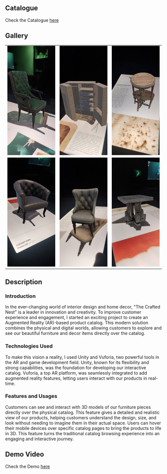 ## Catalogue
Check the Catalogue <a href="https://github.com/SoumyaratnaDebnath/The-Crafted-Nest-AR-Catalogue/tree/main" >here</a>

## Gallery
<table>
  <tr>
    <td><img src="images/image (1).png" alt="Banner" style="width:100%"></td>
    <td><img src="images/image (2).png" alt="1" style="width:100%"></td>
    <td><img src="images/image (3).png" alt="2" style="width:100%"></td>
  </tr>
  <tr>
    <td><img src="images/image (4).png" alt="3" style="width:100%"></td>
    <td><img src="images/image (5).png" alt="4" style="width:100%"></td>
    <td><img src="images/image (1).jpg" alt="5" style="width:100%"></td>
  </tr>
</table>

## Description
### Introduction

In the ever-changing world of interior design and home decor, "The Crafted Nest" is a leader in innovation and creativity. To improve customer experience and engagement, I started an exciting project to create an Augmented Reality (AR)-based product catalog. This modern solution combines the physical and digital worlds, allowing customers to explore and see our beautiful furniture and decor items directly over the catalog.

### Technologies Used

To make this vision a reality, I used Unity and Vuforia, two powerful tools in the AR and game development field. Unity, known for its flexibility and strong capabilities, was the foundation for developing our interactive catalog. Vuforia, a top AR platform, was seamlessly integrated to add augmented reality features, letting users interact with our products in real-time.

### Features and Usages

Customers can see and interact with 3D models of our furniture pieces directly over the physical catalog. This feature gives a detailed and realistic view of our products, helping customers understand the design, size, and look without needing to imagine them in their actual space. Users can hover their mobile devices over specific catalog pages to bring the products to life in 3D. This feature turns the traditional catalog browsing experience into an engaging and interactive journey.

## Demo Video
Check the Demo <a href="https://www.youtube.com/embed/Mp3qIFj0f9M" >here</a>

